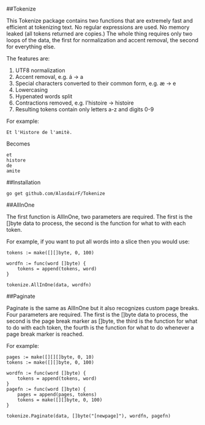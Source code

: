 ##Tokenize

This Tokenize package contains two functions that are extremely fast and efficient at tokenizing text. No regular expressions are used. No memory leaked (all tokens returned are copies.) The whole thing requires only two loops of the data, the first for normalization and accent removal, the second for everything else.

The features are:

 1. UTF8 normalization
 2. Accent removal, e.g. á -> a
 3. Special characters converted to their common form, e.g. æ -> e
 4. Lowercasing
 5. Hypenated words split
 6. Contractions removed, e.g. l'histoire -> histoire
 7. Resulting tokens contain only letters a-z and digits 0-9

For example:

    Et l'Histore de l'amitè.
	
Becomes

    et
    histore
    de
    amite

##Installation

    go get github.com/AlasdairF/Tokenize

##AllInOne

The first function is AllInOne, two parameters are required. The first is the []byte data to process, the second is the function for what to with each token.

For example, if you want to put all words into a slice then you would use:

    tokens := make([][]byte, 0, 100)
    
    wordfn := func(word []byte) {
    	tokens = append(tokens, word)
    }
    
    tokenize.AllInOne(data, wordfn)

##Paginate

Paginate is the same as AllInOne but it also recognizes custom page breaks. Four parameters are required. The first is the []byte data to process, the second is the page break marker as []byte, the third is the function for what to do with each token, the fourth is the function for what to do whenever a page break marker is reached.

For example:

    pages := make([][][]byte, 0, 10)
    tokens := make([][]byte, 0, 100)
	
	wordfn := func(word []byte) {
    	tokens = append(tokens, word)
    }
	pagefn := func(word []byte) {
		pages = append(pages, tokens)
    	tokens = make([][]byte, 0, 100)
    }
    
    tokenize.Paginate(data, []byte("[newpage]"), wordfn, pagefn)
